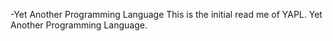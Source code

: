 -Yet Another Programming Language
This is the initial read me of YAPL. Yet Another Programming Language.
